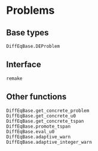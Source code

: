 # Problems


## Base types

```@docs
DiffEqBase.DEProblem
```


## Interface

```@docs
remake
```

## Other functions

```@docs
DiffEqBase.get_concrete_problem
DiffEqBase.get_concrete_u0
DiffEqBase.get_concrete_tspan
DiffEqBase.promote_tspan
DiffEqBase.eval_u0
DiffEqBase.adaptive_warn
DiffEqBase.adaptive_integer_warn
```
